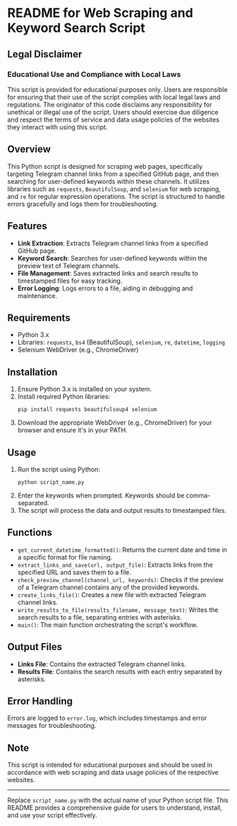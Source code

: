 # README for Web Scraping and Keyword Search Script
## Legal Disclaimer

### Educational Use and Compliance with Local Laws
This script is provided for educational purposes only. Users are responsible for ensuring that their use of the script complies with local legal laws and regulations. The originator of this code disclaims any responsibility for unethical or illegal use of the script. Users should exercise due diligence and respect the terms of service and data usage policies of the websites they interact with using this script.

## Overview
This Python script is designed for scraping web pages, specifically targeting Telegram channel links from a specified GitHub page, and then searching for user-defined keywords within these channels. It utilizes libraries such as `requests`, `BeautifulSoup`, and `selenium` for web scraping, and `re` for regular expression operations. The script is structured to handle errors gracefully and logs them for troubleshooting.

## Features
- **Link Extraction**: Extracts Telegram channel links from a specified GitHub page.
- **Keyword Search**: Searches for user-defined keywords within the preview text of Telegram channels.
- **File Management**: Saves extracted links and search results to timestamped files for easy tracking.
- **Error Logging**: Logs errors to a file, aiding in debugging and maintenance.

## Requirements
- Python 3.x
- Libraries: `requests`, `bs4` (BeautifulSoup), `selenium`, `re`, `datetime`, `logging`
- Selenium WebDriver (e.g., ChromeDriver)

## Installation
1. Ensure Python 3.x is installed on your system.
2. Install required Python libraries:
   ```
   pip install requests beautifulsoup4 selenium
   ```
3. Download the appropriate WebDriver (e.g., ChromeDriver) for your browser and ensure it's in your PATH.

## Usage
1. Run the script using Python:
   ```
   python script_name.py
   ```
2. Enter the keywords when prompted. Keywords should be comma-separated.
3. The script will process the data and output results to timestamped files.

## Functions
- `get_current_datetime_formatted()`: Returns the current date and time in a specific format for file naming.
- `extract_links_and_save(url, output_file)`: Extracts links from the specified URL and saves them to a file.
- `check_preview_channel(channel_url, keywords)`: Checks if the preview of a Telegram channel contains any of the provided keywords.
- `create_links_file()`: Creates a new file with extracted Telegram channel links.
- `write_results_to_file(results_filename, message_text)`: Writes the search results to a file, separating entries with asterisks.
- `main()`: The main function orchestrating the script's workflow.

## Output Files
- **Links File**: Contains the extracted Telegram channel links.
- **Results File**: Contains the search results with each entry separated by asterisks.

## Error Handling
Errors are logged to `error.log`, which includes timestamps and error messages for troubleshooting.

## Note
This script is intended for educational purposes and should be used in accordance with web scraping and data usage policies of the respective websites.

---

Replace `script_name.py` with the actual name of your Python script file. This README provides a comprehensive guide for users to understand, install, and use your script effectively.

